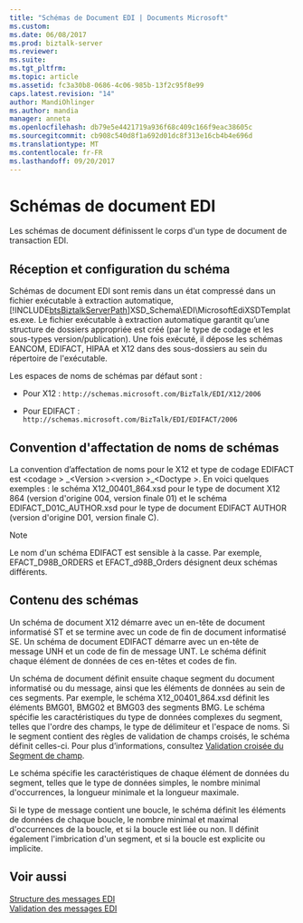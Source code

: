 ```yaml
---
title: "Schémas de Document EDI | Documents Microsoft"
ms.custom: 
ms.date: 06/08/2017
ms.prod: biztalk-server
ms.reviewer: 
ms.suite: 
ms.tgt_pltfrm: 
ms.topic: article
ms.assetid: fc3a30b8-0686-4c06-985b-13f2c95f8e99
caps.latest.revision: "14"
author: MandiOhlinger
ms.author: mandia
manager: anneta
ms.openlocfilehash: db79e5e4421719a936f68c409c166f9eac38605c
ms.sourcegitcommit: cb908c540d8f1a692d01dc8f313e16cb4b4e696d
ms.translationtype: MT
ms.contentlocale: fr-FR
ms.lasthandoff: 09/20/2017
---
```

# <a name="edi-document-schemas"></a>Schémas de document EDI
Les schémas de document définissent le corps d'un type de document de transaction EDI.  
  
## <a name="schema-delivery-and-setup"></a>Réception et configuration du schéma  
 Schémas de document EDI sont remis dans un état compressé dans un fichier exécutable à extraction automatique, [!INCLUDE[btsBiztalkServerPath](../includes/btsbiztalkserverpath-md.md)]XSD_Schema\EDI\MicrosoftEdiXSDTemplates.exe. Le fichier exécutable à extraction automatique garantit qu’une structure de dossiers appropriée est créé (par le type de codage et les sous-types version/publication). Une fois exécuté, il dépose les schémas EANCOM, EDIFACT, HIPAA et X12 dans des sous-dossiers au sein du répertoire de l'exécutable.  
  
 Les espaces de noms de schémas par défaut sont :  
  
-   Pour X12 : `http://schemas.microsoft.com/BizTalk/EDI/X12/2006`  
  
-   Pour EDIFACT : `http://schemas.microsoft.com/BizTalk/EDI/EDIFACT/2006`  
  
## <a name="schema-naming-convention"></a>Convention d'affectation de noms de schémas  
 La convention d’affectation de noms pour le X12 et type de codage EDIFACT est \<codage > _\<Version >\<version >\_\<Doctype >. En voici quelques exemples : le schéma X12_00401_864.xsd pour le type de document X12 864 (version d'origine 004, version finale 01) et le schéma EDIFACT_D01C_AUTHOR.xsd pour le type de document EDIFACT AUTHOR (version d'origine D01, version finale C).  
  
> [!NOTE]
>  Le nom d'un schéma EDIFACT est sensible à la casse. Par exemple, EFACT_D98B_ORDERS et EFACT_d98B_Orders désignent deux schémas différents.  
  
## <a name="schema-contents"></a>Contenu des schémas  
 Un schéma de document X12 démarre avec un en-tête de document informatisé ST et se termine avec un code de fin de document informatisé SE. Un schéma de document EDIFACT démarre avec un en-tête de message UNH et un code de fin de message UNT. Le schéma définit chaque élément de données de ces en-têtes et codes de fin.  
  
 Un schéma de document définit ensuite chaque segment du document informatisé ou du message, ainsi que les éléments de données au sein de ces segments. Par exemple, le schéma X12_00401_864.xsd définit les éléments BMG01, BMG02 et BMG03 des segments BMG. Le schéma spécifie les caractéristiques du type de données complexes du segment, telles que l'ordre des champs, le type de délimiteur et l'espace de noms. Si le segment contient des règles de validation de champs croisés, le schéma définit celles-ci. Pour plus d’informations, consultez [Validation croisée du Segment de champ](../core/cross-field-segment-validation.md).  
  
 Le schéma spécifie les caractéristiques de chaque élément de données du segment, telles que le type de données simples, le nombre minimal d'occurrences, la longueur minimale et la longueur maximale.  
  
 Si le type de message contient une boucle, le schéma définit les éléments de données de chaque boucle, le nombre minimal et maximal d'occurrences de la boucle, et si la boucle est liée ou non. Il définit également l'imbrication d'un segment, et si la boucle est explicite ou implicite.  
  
## <a name="see-also"></a>Voir aussi  
 [Structure des messages EDI](../core/edi-message-structure.md)   
 [Validation des messages EDI](../core/edi-message-validation.md)